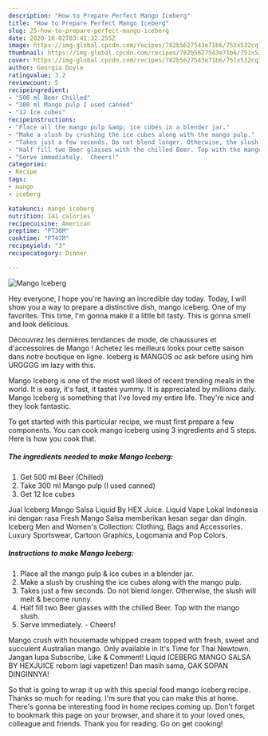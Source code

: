 ```yaml
---
description: "How to Prepare Perfect Mango Iceberg"
title: "How to Prepare Perfect Mango Iceberg"
slug: 25-how-to-prepare-perfect-mango-iceberg
date: 2020-10-02T03:41:32.255Z
image: https://img-global.cpcdn.com/recipes/782b5627543e71b6/751x532cq70/mango-iceberg-recipe-main-photo.jpg
thumbnail: https://img-global.cpcdn.com/recipes/782b5627543e71b6/751x532cq70/mango-iceberg-recipe-main-photo.jpg
cover: https://img-global.cpcdn.com/recipes/782b5627543e71b6/751x532cq70/mango-iceberg-recipe-main-photo.jpg
author: Georgia Doyle
ratingvalue: 3.2
reviewcount: 5
recipeingredient:
- "500 ml Beer Chilled"
- "300 ml Mango pulp I used canned"
- "12 Ice cubes"
recipeinstructions:
- "Place all the mango pulp &amp; ice cubes in a blender jar."
- "Make a slush by crushing the ice cubes along with the mango pulp."
- "Takes just a few seconds. Do not blend longer. Otherwise, the slush will melt &amp; become runny."
- "Half fill two Beer glasses with the chilled Beer. Top with the mango slush."
- "Serve immediately.  Cheers!"
categories:
- Recipe
tags:
- mango
- iceberg

katakunci: mango iceberg 
nutrition: 141 calories
recipecuisine: American
preptime: "PT36M"
cooktime: "PT47M"
recipeyield: "3"
recipecategory: Dinner

---
```



![Mango Iceberg](https://img-global.cpcdn.com/recipes/782b5627543e71b6/751x532cq70/mango-iceberg-recipe-main-photo.jpg)

Hey everyone, I hope you're having an incredible day today. Today, I will show you a way to prepare a distinctive dish, mango iceberg. One of my favorites. This time, I'm gonna make it a little bit tasty. This is gonna smell and look delicious.

Découvrez les dernières tendances de mode, de chaussures et d&#39;accessoires de Mango ! Achetez les meilleurs looks pour cette saison dans notre boutique en ligne. Iceberg is MANGOS oc ask before using him URGGGG im lazy with this.

Mango Iceberg is one of the most well liked of recent trending meals in the world. It is easy, it's fast, it tastes yummy. It is appreciated by millions daily. Mango Iceberg is something that I've loved my entire life. They're nice and they look fantastic.


To get started with this particular recipe, we must first prepare a few components. You can cook mango iceberg using 3 ingredients and 5 steps. Here is how you cook that.

<!--inarticleads1-->

##### The ingredients needed to make Mango Iceberg:

1. Get 500 ml Beer (Chilled)
1. Take 300 ml Mango pulp (I used canned)
1. Get 12 Ice cubes


Jual Iceberg Mango Salsa Liquid By HEX Juice. Liquid Vape Lokal Indonesia ini dengan rasa Fresh Mango Salsa memberikan kesan segar dan dingin. Iceberg Men and Women&#39;s Collection: Clothing, Bags and Accessories. Luxury Sportswear, Cartoon Graphics, Logomania and Pop Colors. 

<!--inarticleads2-->

##### Instructions to make Mango Iceberg:

1. Place all the mango pulp &amp; ice cubes in a blender jar.
1. Make a slush by crushing the ice cubes along with the mango pulp.
1. Takes just a few seconds. Do not blend longer. Otherwise, the slush will melt &amp; become runny.
1. Half fill two Beer glasses with the chilled Beer. Top with the mango slush.
1. Serve immediately.  - Cheers!


Mango crush with housemade whipped cream topped with fresh, sweet and succulent Australian mango. Only available in It&#39;s Time for Thai Newtown. Jangan lupa Subscribe, Like &amp; Comment! Liquid ICEBERG MANGO SALSA BY HEXJUICE reborn lagi vapetizen! Dan masih sama, GAK SOPAN DINGINNYA! 

So that is going to wrap it up with this special food mango iceberg recipe. Thanks so much for reading. I'm sure that you can make this at home. There's gonna be interesting food in home recipes coming up. Don't forget to bookmark this page on your browser, and share it to your loved ones, colleague and friends. Thank you for reading. Go on get cooking!

